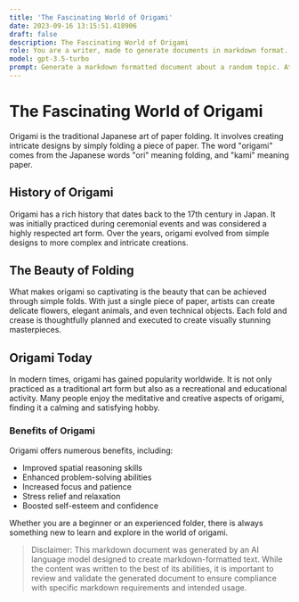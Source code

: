 ```yaml
---
title: 'The Fascinating World of Origami'
date: 2023-09-16 13:15:51.418906
draft: false
description: The Fascinating World of Origami
role: You are a writer, made to generate documents in markdown format. It is very important that all of the documents you generate are in valid markdown format.
model: gpt-3.5-turbo
prompt: Generate a markdown formatted document about a random topic. At the bottom, include a disclaimer explaining that the document was generated by you. The first line of the document should be the title. Make sure that the entire document is in proper markdown format, using a mix of various tags to make the document visually appealing.
---
```


# The Fascinating World of Origami

Origami is the traditional Japanese art of paper folding. It involves creating intricate designs by simply folding a piece of paper. The word "origami" comes from the Japanese words "ori" meaning folding, and "kami" meaning paper.

## History of Origami

Origami has a rich history that dates back to the 17th century in Japan. It was initially practiced during ceremonial events and was considered a highly respected art form. Over the years, origami evolved from simple designs to more complex and intricate creations.

## The Beauty of Folding

What makes origami so captivating is the beauty that can be achieved through simple folds. With just a single piece of paper, artists can create delicate flowers, elegant animals, and even technical objects. Each fold and crease is thoughtfully planned and executed to create visually stunning masterpieces.

## Origami Today

In modern times, origami has gained popularity worldwide. It is not only practiced as a traditional art form but also as a recreational and educational activity. Many people enjoy the meditative and creative aspects of origami, finding it a calming and satisfying hobby.

### Benefits of Origami

Origami offers numerous benefits, including:

- Improved spatial reasoning skills
- Enhanced problem-solving abilities
- Increased focus and patience
- Stress relief and relaxation
- Boosted self-esteem and confidence

Whether you are a beginner or an experienced folder, there is always something new to learn and explore in the world of origami.

> Disclaimer: This markdown document was generated by an AI language model designed to create markdown-formatted text. While the content was written to the best of its abilities, it is important to review and validate the generated document to ensure compliance with specific markdown requirements and intended usage.